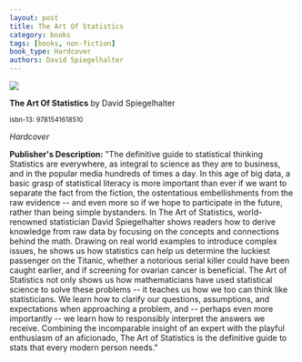 ```yaml
---
layout: post
title: The Art Of Statistics
category: books
tags: [books, non-fiction]
book_type: Hardcover
authors: David Spiegelhalter
---
```


<img src="http://books.google.com/books/content?id=EL87wQEACAAJ&printsec=frontcover&img=1&zoom=1&source=gbs_api"/>

**The Art Of Statistics** by David Spiegelhalter

<sup>isbn-13: 9781541618510</sup>

*Hardcover*

**Publisher's Description:**
"The definitive guide to statistical thinking Statistics are everywhere, as
integral to science as they are to business, and in the popular media
hundreds of times a day. In this age of big data, a basic grasp of
statistical literacy is more important than ever if we want to separate the
fact from the fiction, the ostentatious embellishments from the raw
evidence -- and even more so if we hope to participate in the future,
rather than being simple bystanders. In The Art of Statistics, world-
renowned statistician David Spiegelhalter shows readers how to derive
knowledge from raw data by focusing on the concepts and connections behind
the math. Drawing on real world examples to introduce complex issues, he
shows us how statistics can help us determine the luckiest passenger on the
Titanic, whether a notorious serial killer could have been caught earlier,
and if screening for ovarian cancer is beneficial. The Art of Statistics
not only shows us how mathematicians have used statistical science to solve
these problems -- it teaches us how we too can think like statisticians. We
learn how to clarify our questions, assumptions, and expectations when
approaching a problem, and -- perhaps even more importantly -- we learn how
to responsibly interpret the answers we receive. Combining the incomparable
insight of an expert with the playful enthusiasm of an aficionado, The Art
of Statistics is the definitive guide to stats that every modern person
needs."
